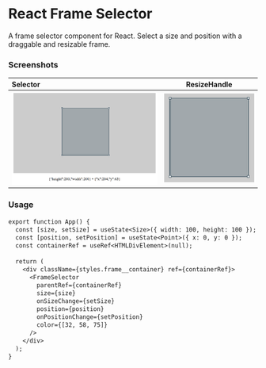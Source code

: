 # React Frame Selector

A frame selector component for React.
Select a size and position with a draggable and resizable frame. 

### Screenshots

| Selector                       | ResizeHandle                                  |
|:-------------------------------|-----------------------------------------------|
| ![Screenshot](./assets/base.png) | ![Screenshot 2](./assets/resize.png) | 


### Usage

```tsx
export function App() {
  const [size, setSize] = useState<Size>({ width: 100, height: 100 });
  const [position, setPosition] = useState<Point>({ x: 0, y: 0 });
  const containerRef = useRef<HTMLDivElement>(null); 
   
  return (
    <div className={styles.frame__container} ref={containerRef}>
      <FrameSelector
        parentRef={containerRef}
        size={size}
        onSizeChange={setSize}
        position={position}
        onPositionChange={setPosition}
        color={[32, 58, 75]}
      />
    </div>
  );
}